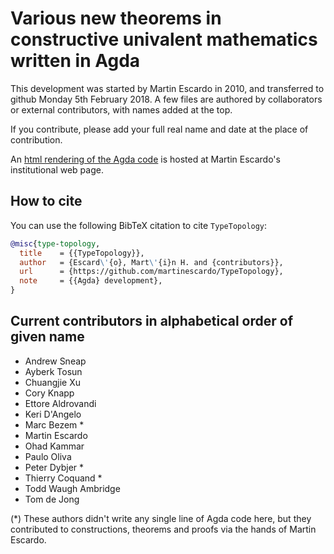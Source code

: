 # Various new theorems in constructive univalent mathematics written in Agda

This development was started by Martin Escardo in 2010, and
transferred to github Monday 5th February 2018. A few files are
authored by collaborators or external contributors, with names added
at the top.

If you contribute, please add your full real name and date
at the place of contribution.

An [html rendering of the Agda
code](http://www.cs.bham.ac.uk/~mhe/TypeTopology/index.html) is hosted at
Martin Escardo's institutional web page.

## How to cite

You can use the following BibTeX citation to cite `TypeTopology`:

```bibtex
@misc{type-topology,
  title    = {{TypeTopology}},
  author   = {Escard\'{o}, Mart\'{i}n H. and {contributors}},
  url      = {https://github.com/martinescardo/TypeTopology},
  note     = {{Agda} development},
}
```

## Current contributors in alphabetical order of given name

* Andrew Sneap
* Ayberk Tosun
* Chuangjie Xu
* Cory Knapp
* Ettore Aldrovandi
* Keri D'Angelo
* Marc Bezem *
* Martin Escardo
* Ohad Kammar
* Paulo Oliva
* Peter Dybjer *
* Thierry Coquand *
* Todd Waugh Ambridge
* Tom de Jong

(*) These authors didn't write any single line of Agda code here, but
they contributed to constructions, theorems and proofs via the hands
of Martin Escardo.
